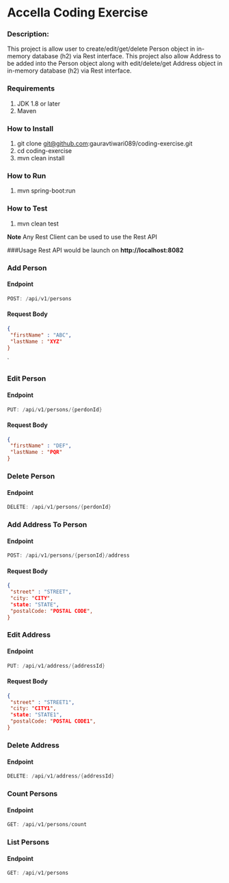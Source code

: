 # Accella Coding Exercise

### Description:
This project is allow user to create/edit/get/delete Person object in in-memory database (h2) via Rest interface.
This project also allow Address to be added into the Person object along with edit/delete/get Address object in in-memory database (h2) via Rest interface.

### Requirements
1.	JDK 1.8 or later
2.	Maven


### How to Install
1.	git clone git@github.com:gauravtiwari089/coding-exercise.git
2.	cd coding-exercise
3.	mvn clean install


### How to Run
1. mvn spring-boot:run

### How to Test
1. mvn clean test

**Note** Any Rest Client can be used to use the Rest API

###Usage
Rest API would be launch on **http://localhost:8082**

### Add Person

#### Endpoint

```Java
POST: /api/v1/persons
```
#### Request Body

```JSON
{
 "firstName" : "ABC",
 "lastName : "XYZ"
}
```
`
### Edit Person

#### Endpoint

```Java
PUT: /api/v1/persons/{perdonId}
```

#### Request Body

```JSON
{
 "firstName" : "DEF",
 "lastName : "PQR"
}
```

### Delete Person

#### Endpoint

```Java
DELETE: /api/v1/persons/{perdonId}
```

### Add Address To Person

#### Endpoint

```Java
POST: /api/v1/persons/{personId}/address
```
#### Request Body

```JSON
{
 "street" : "STREET",
 "city: "CITY",
 "state: "STATE",
 "postalCode: "POSTAL CODE",
}
```

### Edit Address

#### Endpoint

```Java
PUT: /api/v1/address/{addressId}
```

#### Request Body

```JSON
{
 "street" : "STREET1",
 "city: "CITY1",
 "state: "STATE1",
 "postalCode: "POSTAL CODE1",
}
```

### Delete Address

#### Endpoint

```Java
DELETE: /api/v1/address/{addressId}
```

### Count Persons

#### Endpoint

```Java
GET: /api/v1/persons/count
```

### List Persons

#### Endpoint

```Java
GET: /api/v1/persons
```
